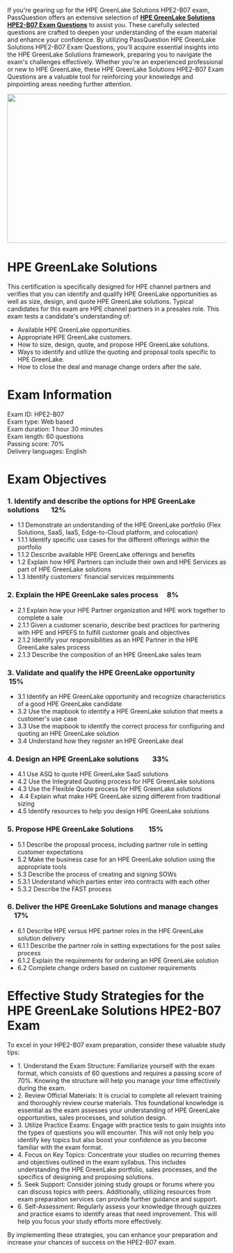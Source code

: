 <p>If you&#39;re gearing up for the HPE GreenLake Solutions HPE2-B07 exam, PassQuestion offers an extensive selection of <strong><a href="https://www.passquestion.com/hpe2-b07.html">HPE GreenLake Solutions HPE2-B07 Exam Questions</a></strong> to assist you. These carefully selected questions are crafted to deepen your understanding of the exam material and enhance your confidence. By utilizing PassQuestion HPE GreenLake Solutions HPE2-B07 Exam Questions, you&#39;ll acquire essential insights into the HPE GreenLake Solutions framework, preparing you to navigate the exam&#39;s challenges effectively. Whether you&#39;re an experienced professional or new to HPE GreenLake, these HPE GreenLake Solutions HPE2-B07 Exam Questions are a valuable tool for reinforcing your knowledge and pinpointing areas needing further attention.</p>

<p><img alt="" src="https://www.passquestion.com/uploads/pqcom/images/20240902/4ac88adbd4fb29c8eb9f70827c7f3af8.png" style="height:342px; width:618px" /></p>

<h1>HPE GreenLake Solutions</h1>

<p>This certification is specifically designed for HPE channel partners and verifies that you can identify and qualify HPE GreenLake opportunities as well as size, design, and quote HPE GreenLake solutions. Typical candidates for this exam are HPE channel partners in a presales role. This exam tests a candidate&#39;s understanding of:</p>

<ul>
	<li>Available HPE GreenLake opportunities.</li>
	<li>Appropriate HPE GreenLake customers.</li>
	<li>How to size, design, quote, and propose HPE GreenLake solutions.</li>
	<li>Ways to identify and utilize the quoting and proposal tools specific to HPE GreenLake.</li>
	<li>How to close the deal and manage change orders after the sale.</li>
</ul>

<h1>Exam Information</h1>

<p>Exam ID: HPE2-B07<br />
Exam type: Web based<br />
Exam duration: 1 hour 30 minutes<br />
Exam length: 60 questions<br />
Passing score: 70%<br />
Delivery languages: English</p>

<h1>Exam Objectives</h1>

<h3>1. Identify and describe the options for HPE GreenLake solutions &nbsp; &nbsp; &nbsp; 12% &nbsp;&nbsp;</h3>

<ul>
	<li>1.1 Demonstrate an understanding of the HPE GreenLake portfolio (Flex Solutions, SaaS, IaaS, Edge-to-Cloud platform, and colocation)</li>
	<li>1.1.1 Identify specific use cases for the different offerings within the portfolio</li>
	<li>1.1.2 Describe available HPE GreenLake offerings and benefits</li>
	<li>1.2 Explain how HPE Partners can include their own and HPE Services as part of HPE GreenLake solutions</li>
	<li>1.3 Identify customers&#39; financial services requirements &nbsp;&nbsp;</li>
</ul>

<h3>2. Explain the HPE GreenLake sales process &nbsp; &nbsp; 8%</h3>

<ul>
	<li>2.1 Explain how your HPE Partner organization and HPE work together to complete a sale</li>
	<li>2.1.1 Given a customer scenario, describe best practices for partnering with HPE and HPEFS to fulfill customer goals and objectives</li>
	<li>2.1.2 Identify your responsibilities as an HPE Partner in the HPE GreenLake sales process</li>
	<li>2.1.3 Describe the composition of an HPE GreenLake sales team</li>
</ul>

<h3>3. Validate and qualify the HPE GreenLake opportunity &nbsp; &nbsp; &nbsp; &nbsp; &nbsp;15%</h3>

<ul>
	<li>3.1 Identify an HPE GreenLake opportunity and recognize characteristics of a good HPE GreenLake candidate</li>
	<li>3.2 Use the mapbook to identify a HPE GreenLake solution that meets a customer&#39;s use case</li>
	<li>3.3 Use the mapbook to identify the correct process for configuring and quoting an HPE GreenLake solution</li>
	<li>3.4 Understand how they register an HPE GreenLake deal</li>
</ul>

<h3>4. Design an HPE GreenLake solutions &nbsp; &nbsp; &nbsp; &nbsp;33%</h3>

<ul>
	<li>4.1 Use ASQ to quote HPE GreenLake SaaS solutions</li>
	<li>4.2 Use the Integrated Quoting process for HPE GreenLake solutions</li>
	<li>4.3 Use the Flexible Quote process for HPE GreenLake solutions</li>
	<li>&nbsp;4.4 Explain what make HPE GreenLake sizing different from traditional sizing</li>
	<li>4.5 Identify resources to help you design HPE GreenLake solutions</li>
</ul>

<h3>5. Propose HPE GreenLake Solutions &nbsp; &nbsp; &nbsp; &nbsp; 15%</h3>

<ul>
	<li>5.1 Describe the proposal process, including partner role in setting customer expectations</li>
	<li>5.2 Make the business case for an HPE GreenLake solution using the appropriate tools</li>
	<li>5.3 Describe the process of creating and signing SOWs</li>
	<li>5.3.1 Understand which parties enter into contracts with each other</li>
	<li>5.3.2 Describe the FAST process</li>
</ul>

<h3>6. Deliver the HPE GreenLake Solutions and manage changes &nbsp; &nbsp; &nbsp; &nbsp; 17%</h3>

<ul>
	<li>6.1 Describe HPE versus HPE partner roles in the HPE GreenLake solution delivery</li>
	<li>6.1.1 Describe the partner role in setting expectations for the post sales process</li>
	<li>6.1.2 Explain the requirements for ordering an HPE GreenLake solution</li>
	<li>6.2 Complete change orders based on customer requirements</li>
</ul>

<h1>Effective Study Strategies for the HPE GreenLake Solutions HPE2-B07 Exam</h1>

<p>To excel in your HPE2-B07 exam preparation, consider these valuable study tips:</p>

<ul>
	<li>1. Understand the Exam Structure: Familiarize yourself with the exam format, which consists of 60 questions and requires a passing score of 70%. Knowing the structure will help you manage your time effectively during the exam.</li>
	<li>2. Review Official Materials: It is crucial to complete all relevant training and thoroughly review course materials. This foundational knowledge is essential as the exam assesses your understanding of HPE GreenLake opportunities, sales processes, and solution design.</li>
	<li>3. Utilize Practice Exams: Engage with practice tests to gain insights into the types of questions you will encounter. This will not only help you identify key topics but also boost your confidence as you become familiar with the exam format.</li>
	<li>4. Focus on Key Topics: Concentrate your studies on recurring themes and objectives outlined in the exam syllabus. This includes understanding the HPE GreenLake portfolio, sales processes, and the specifics of designing and proposing solutions.</li>
	<li>5. Seek Support: Consider joining study groups or forums where you can discuss topics with peers. Additionally, utilizing resources from exam preparation services can provide further guidance and support.</li>
	<li>6. Self-Assessment: Regularly assess your knowledge through quizzes and practice exams to identify areas that need improvement. This will help you focus your study efforts more effectively.</li>
</ul>

<p>By implementing these strategies, you can enhance your preparation and increase your chances of success on the HPE2-B07 exam.</p>
